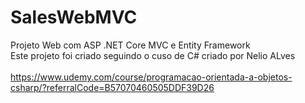 # SalesWebMVC
Projeto Web com ASP .NET Core MVC e Entity Framework\
Este projeto foi criado seguindo o cuso de C# criado por Nelio ALves\
\
https://www.udemy.com/course/programacao-orientada-a-objetos-csharp/?referralCode=B57070460505DDF39D26
